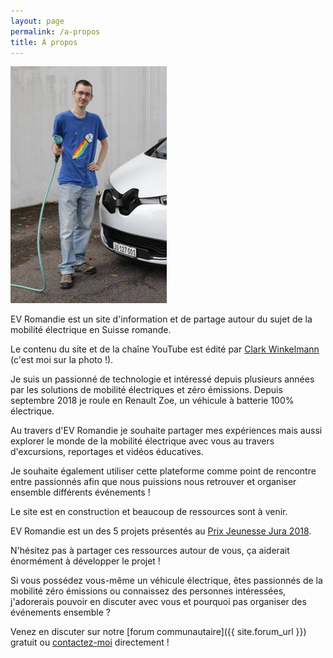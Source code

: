 ```yaml
---
layout: page
permalink: /a-propos
title: À propos
---
```


<img class="pull-left mr-3" src="/media/clark-plug.jpg?v=fbabc9374d886a309790d1e948ce6990" alt="Clark Winkelmann devant sa voiture avec un câble de recharge de véhicule électrique">

EV Romandie est un site d'information et de partage autour du sujet de la mobilité électrique en Suisse romande.

Le contenu du site et de la chaîne YouTube est édité par [Clark Winkelmann](https://clarkwinkelmann.com/) (c'est moi sur la photo !).

Je suis un passionné de technologie et intéressé depuis plusieurs années par les solutions de mobilité électriques et zéro émissions.
Depuis septembre 2018 je roule en Renault Zoe, un véhicule à batterie 100% électrique.

Au travers d'EV Romandie je souhaite partager mes expériences mais aussi explorer le monde de la mobilité électrique avec vous au travers d'excursions, reportages et vidéos éducatives.

Je souhaite également utiliser cette plateforme comme point de rencontre entre passionnés afin que nous puissions nous retrouver et organiser ensemble différents événements !

Le site est en construction et beaucoup de ressources sont à venir.

EV Romandie est un des 5 projets présentés au [Prix Jeunesse Jura 2018](https://www.jura.ch/CHA/SIC/Centre-medias/Communiques-2018/Prix-jeunesse-Jura-5-projets-en-lice-pour-la-finale-a-Cinemont.html).

N'hésitez pas à partager ces ressources autour de vous, ça aiderait énormément à développer le projet !

Si vous possédez vous-même un véhicule électrique, êtes passionnés de la mobilité zéro émissions ou connaissez des personnes intéressées,
j'adorerais pouvoir en discuter avec vous et pourquoi pas organiser des événements ensemble ?

Venez en discuter sur notre [forum communautaire]({{ site.forum_url }}) gratuit ou [contactez-moi](/contact) directement !

<div class="clearfix"></div>
